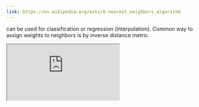 ```yaml
---
link: https://en.wikipedia.org/wiki/K-nearest_neighbors_algorithm
---
```

can be used for classification or regression (interpolation). Common way to assign weights to neighbors is by inverse distance metric. 

<iframe src="https://breakoutthesis-vdphqx9cgtkxsklwu4srsa.streamlit.app"></iframe>